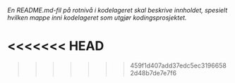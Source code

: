 *En README.md-fil på rotnivå i kodelageret skal beskrive innholdet, spesielt hvilken mappe inni kodelageret som utgjør kodingsprosjektet.*

<<<<<<< HEAD
=======

>>>>>>> 459f1d407add37edc5ec31966582d48b7de7e7f6
